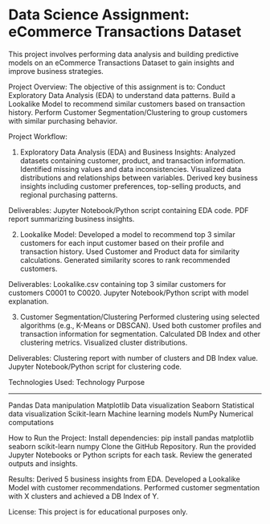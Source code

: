 Data Science Assignment: eCommerce Transactions Dataset
=======================================================
This project involves performing data analysis and building predictive models on an eCommerce Transactions Dataset to gain insights and improve business strategies.

Project Overview:
The objective of this assignment is to:
Conduct Exploratory Data Analysis (EDA) to understand data patterns.
Build a Lookalike Model to recommend similar customers based on transaction history.
Perform Customer Segmentation/Clustering to group customers with similar purchasing behavior.

Project Workflow:
1. Exploratory Data Analysis (EDA) and Business Insights:
Analyzed datasets containing customer, product, and transaction information.
Identified missing values and data inconsistencies.
Visualized data distributions and relationships between variables.
Derived key business insights including customer preferences, top-selling products, and regional purchasing patterns.

Deliverables:
Jupyter Notebook/Python script containing EDA code.
PDF report summarizing business insights.

2. Lookalike Model:
Developed a model to recommend top 3 similar customers for each input customer based on their profile and transaction history.
Used Customer and Product data for similarity calculations.
Generated similarity scores to rank recommended customers.

Deliverables:
Lookalike.csv containing top 3 similar customers for customers C0001 to C0020.
Jupyter Notebook/Python script with model explanation.

3. Customer Segmentation/Clustering
Performed clustering using selected algorithms (e.g., K-Means or DBSCAN).
Used both customer profiles and transaction information for segmentation.
Calculated DB Index and other clustering metrics.
Visualized cluster distributions.

Deliverables:
Clustering report with number of clusters and DB Index value.
Jupyter Notebook/Python script for clustering code.

Technologies Used:
Technology                                      	Purpose
______________________________________________________________
Pandas                                  	Data manipulation
Matplotlib	                              Data visualization
Seaborn	                                  Statistical data visualization
Scikit-learn	                            Machine learning models
NumPy	                                    Numerical computations

How to Run the Project:
Install dependencies:
pip install pandas matplotlib seaborn scikit-learn numpy
Clone the GitHub Repository.
Run the provided Jupyter Notebooks or Python scripts for each task.
Review the generated outputs and insights.

Results:
Derived 5 business insights from EDA.
Developed a Lookalike Model with customer recommendations.
Performed customer segmentation with X clusters and achieved a DB Index of Y.

License:
This project is for educational purposes only.

